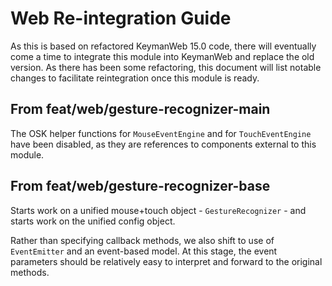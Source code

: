 # Web Re-integration Guide

As this is based on refactored KeymanWeb 15.0 code, there will eventually come a time to integrate this
module into KeymanWeb and replace the old version.  As there has been some refactoring, this document
will list notable changes to facilitate reintegration once this module is ready.

## From feat/web/gesture-recognizer-main

The OSK helper functions for `MouseEventEngine` and for `TouchEventEngine` have been disabled, as they
are references to components external to this module.

## From feat/web/gesture-recognizer-base

Starts work on a unified mouse+touch object - `GestureRecognizer` - and starts work on the unified
config object.

Rather than specifying callback methods, we also shift to use of `EventEmitter` and an event-based model.
At this stage, the event parameters should be relatively easy to interpret and forward to the original methods.

